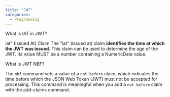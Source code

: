```yaml
---
title: "JWT"
categories:
  - Programming
---
```


What is IAT in JWT?

iat" (Issued At) Claim The "iat" (issued at) claim **identifies the time 
at which the JWT was issued**. This claim can be used to determine the age 
of the JWT. Its value MUST be a number containing a NumericDate value.

What is JWT NBF?

The `nbf` command sets a value of a `not before` claim, which indicates the 
time before which the JSON Web Token (JWT) must not be accepted for 
processing. This command is meaningful when you add a `not before` claim 
with the add-claims command.